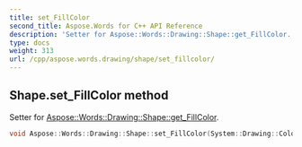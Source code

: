```yaml
---
title: set_FillColor
second_title: Aspose.Words for C++ API Reference
description: 'Setter for Aspose::Words::Drawing::Shape::get_FillColor.'
type: docs
weight: 313
url: /cpp/aspose.words.drawing/shape/set_fillcolor/
---
```

## Shape.set_FillColor method


Setter for [Aspose::Words::Drawing::Shape::get_FillColor](../get_fillcolor/).

```cpp
void Aspose::Words::Drawing::Shape::set_FillColor(System::Drawing::Color value)
```


